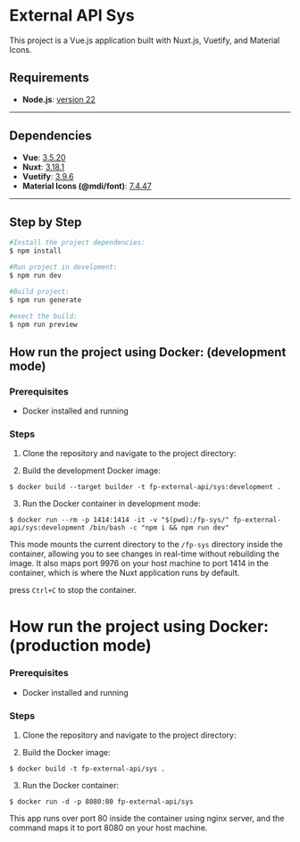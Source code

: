 <div align="center" style="diplay: flex;">

</div>

# External API Sys
This project is a Vue.js application built with Nuxt.js, Vuetify, and Material Icons.

## Requirements

- **Node.js**: [version 22](https://nodejs.org/es/download?version=22)

---

## Dependencies

- **Vue**: [3.5.20](https://vuejs.org/guide/introduction.html)
- **Nuxt**: [3.18.1](https://nuxt.com/docs/3.x/getting-started/introduction)
- **Vuetify**: [3.9.6](https://vuetifyjs.com/en/components/all/#containment)
- **Material Icons (@mdi/font)**: [7.4.47](https://pictogrammers.github.io/@mdi/font/7.4.47/)

---

## Step by Step

```bash
#Install the project dependencies:
$ npm install

#Run project in develoment:
$ npm run dev

#Build project:
$ npm run generate

#exect the build:
$ npm run preview
```


## How run the project using Docker: (development mode)

### Prerequisites
- Docker installed and running

### Steps
1. Clone the repository and navigate to the project directory:

2. Build the development Docker image:
```console
$ docker build --target builder -t fp-external-api/sys:development .
```
3. Run the Docker container in development mode:
```console
$ docker run --rm -p 1414:1414 -it -v "$(pwd):/fp-sys/" fp-external-api/sys:development /bin/bash -c "npm i && npm run dev"
```

This mode mounts the current directory to the `/fp-sys` directory inside the container, allowing you to see changes in real-time without rebuilding the image. It also maps port 9976 on your host machine to port 1414 in the container, which is where the Nuxt application runs by default.

press `Ctrl+C` to stop the container.


# How run the project using Docker: (production mode)

### Prerequisites
- Docker installed and running

### Steps
1. Clone the repository and navigate to the project directory:

2. Build the Docker image:
```console
$ docker build -t fp-external-api/sys .
```
3. Run the Docker container:
```console
$ docker run -d -p 8080:80 fp-external-api/sys
```

This app runs over port 80 inside the container using nginx server, and the command maps it to port 8080 on your host machine.